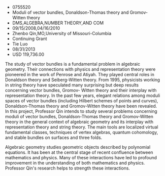 
* 0755520
* Moduli of vector bundles, Donaldson-Thomas theory and Gromov-Witten theory
* DMS,ALGEBRA,NUMBER THEORY,AND COM
* 09/15/2008,04/16/2010
* Zhenbo Qin,MO,University of Missouri-Columbia
* Continuing Grant
* Tie Luo
* 08/31/2013
* USD 119,736.00

The study of vector bundles is a fundamental problem in algebraic geometry.
Their connections with physics and representation theory were pioneered in the
work of Penrose and Atiyah. They played central roles in Donaldson theory and
Seiberg-Witten theory. From 1995, physicists working in string theory have
speculated many surprising but deep results concerning vector bundles, Gromov-
Witten theory and their interplay with representation theory. In the past few
years, elegant relations among moduli spaces of vector bundles (including
Hilbert schemes of points and curves), Donaldson-Thomas theory and Gromov-Witten
theory have been revealed. In this project, Professor Qin intends to study
several problems concerning moduli of vector bundles, Donaldson-Thomas theory
and Gromov-Witten theory in the general context of algebraic geometry and its
interplay with representation theory and string theory. The main tools are
localized virtual fundamental classes, techniques of vertex algebras, quantum
cohomology, and stable bundles on surfaces and three folds.

Algebraic geometry studies geometric objects described by polynomial equations.
It has been at the central stage of recent confluence between mathematics and
physics. Many of these interactions have led to profound improvement in the
understanding of both mathematics and physics. Professor Qin's research helps to
strength these interactions.
